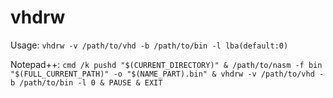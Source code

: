 # vhdrw

Usage: `vhdrw -v /path/to/vhd -b /path/to/bin -l lba(default:0)`

Notepad++: `cmd /k pushd "$(CURRENT_DIRECTORY)" & /path/to/nasm -f bin "$(FULL_CURRENT_PATH)" -o "$(NAME_PART).bin" & vhdrw -v /path/to/vhd -b /path/to/bin -l 0 & PAUSE & EXIT`